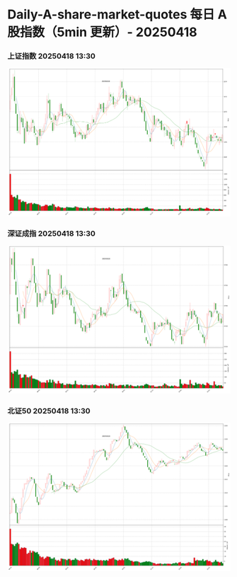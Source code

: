 
# Daily-A-share-market-quotes 每日 A 股指数（5min 更新）- 20250418

### 上证指数 20250418 13:30
![](./fig/2025/4/20250418-sh000001.png)

### 深证成指 20250418 13:30
![](./fig/2025/4/20250418-sz399001.png)

### 北证50 20250418 13:30
![](./fig/2025/4/20250418-bj899050.png)
